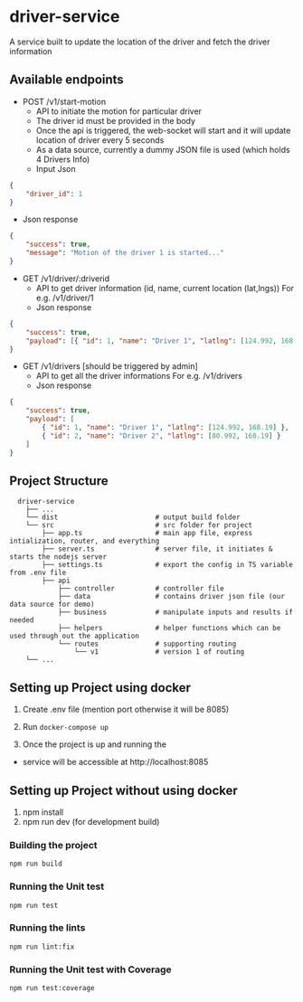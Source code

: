 # driver-service

A service built to update the location of the driver and fetch the driver information

## Available endpoints

-   POST /v1/start-motion
    -   API to initiate the motion for particular driver
    -   The driver id must be provided in the body
    -   Once the api is triggered, the web-socket will start and it will update location of driver every 5 seconds
    -   As a data source, currently a dummy JSON file is used (which holds 4 Drivers Info)
    -   Input Json

```json
{
    "driver_id": 1
}
```

-   Json response

```json
{
    "success": true,
    "message": "Motion of the driver 1 is started..."
}
```

-   GET /v1/driver/:driverid
    -   API to get driver information (id, name, current location (lat,lngs))
        For e.g. /v1/driver/1
    -   Json response

```json
{
    "success": true,
    "payload": [{ "id": 1, "name": "Driver 1", "latlng": [124.992, 168.19] }]
}
```

-   GET /v1/drivers [should be triggered by admin]
    -   API to get all the driver informations
        For e.g. /v1/drivers
    -   Json response

```json
{
    "success": true,
    "payload": [
        { "id": 1, "name": "Driver 1", "latlng": [124.992, 168.19] },
        { "id": 2, "name": "Driver 2", "latlng": [80.992, 168.19] }
    ]
}
```

## Project Structure

```
  driver-service
    ├── ...
    └── dist                        # output build folder
    └── src                         # src folder for project
        ├── app.ts                  # main app file, express intialization, router, and everything
        ├── server.ts               # server file, it initiates & starts the nodejs server
        ├── settings.ts             # export the config in TS variable from .env file
        ├── api
            ├── controller          # controller file
            ├── data                # contains driver json file (our data source for demo)
            ├── business            # manipulate inputs and results if needed
            ├── helpers             # helper functions which can be used through out the application
            └── routes              # supporting routing
                └── v1              # version 1 of routing
    └── ...
```

## Setting up Project using docker

1. Create .env file (mention port otherwise it will be 8085)
2. Run
   `docker-compose up`

3. Once the project is up and running the

-   service will be accessible at http://localhost:8085

## Setting up Project without using docker

1. npm install
2. npm run dev (for development build)

### Building the project

`npm run build`

### Running the Unit test

`npm run test`

### Running the lints

`npm run lint:fix`

### Running the Unit test with Coverage

`npm run test:coverage`
